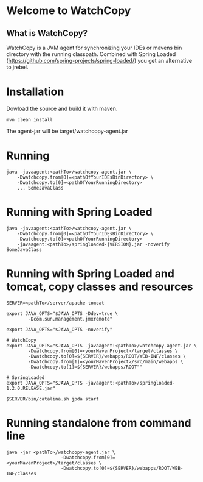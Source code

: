 # Welcome to WatchCopy

## What is WatchCopy?

WatchCopy is a JVM agent for synchronizing your IDEs or mavens bin directory with the running classpath. Combined with 
Spring Loaded (https://github.com/spring-projects/spring-loaded/) you get an alternative to jrebel. 

# Installation

Dowload the source and build it with maven.

    mvn clean install
    
The agent-jar will be target/watchcopy-agent.jar
    
# Running 

    java -javaagent:<pathTo>/watchcopy-agent.jar \
        -Dwatchcopy.from[0]=<pathOfYourIDEsBinDirectory> \
        -Dwatchcopy.to[0]=<pathOfYourRunningDirectory>
        ... SomeJavaClass
        
# Running with Spring Loaded 

    java -javaagent:<pathTo>/watchcopy-agent.jar \
        -Dwatchcopy.from[0]=<pathOfYourIDEsBinDirectory> \
        -Dwatchcopy.to[0]=<pathOfYourRunningDirectory>
        -javaagent:<pathTo>/springloaded-{VERSION}.jar -noverify SomeJavaClass


# Running with Spring Loaded and tomcat, copy classes and resources

    SERVER=<pathTo>/server/apache-tomcat

	export JAVA_OPTS="$JAVA_OPTS -Ddev=true \
	        -Dcom.sun.management.jmxremote"

	export JAVA_OPTS="$JAVA_OPTS -noverify"

	# WatchCopy
	export JAVA_OPTS="$JAVA_OPTS -javaagent:<pathTo>/watchcopy-agent.jar \
	        -Dwatchcopy.from[0]=<yourMavenProject>/target/classes \
	        -Dwatchcopy.to[0]=${SERVER}/webapps/ROOT/WEB-INF/classes \
            -Dwatchcopy.from[1]=<yourMavenProject>/src/main/webapps \
            -Dwatchcopy.to[1]=${SERVER}/webapps/ROOT""

	# SpringLoaded
	export JAVA_OPTS="$JAVA_OPTS -javaagent:<pathTo>/springloaded-1.2.0.RELEASE.jar"

	$SERVER/bin/catalina.sh jpda start

# Running standalone from command line

    java -jar <pathTo>/watchcopy-agent.jar \
              	        -Dwatchcopy.from[0]=<yourMavenProject>/target/classes \
              	        -Dwatchcopy.to[0]=${SERVER}/webapps/ROOT/WEB-INF/classes
 
	
	

